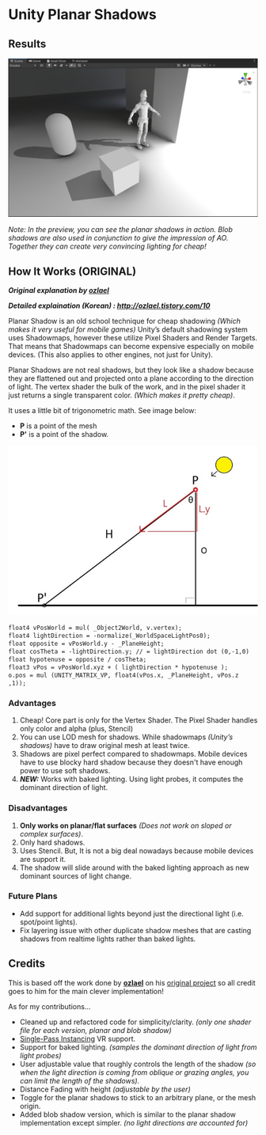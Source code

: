 # Unity Planar Shadows

## Results

![image](GithubContent/preview.png)

*Note: In the preview, you can see the planar shadows in action. Blob shadows are also used in conjunction to give the impression of AO. Together they can create very convincing lighting for cheap!*

## How It Works (ORIGINAL)

***Original explanation by [ozlael](https://github.com/ozlael)***

***Detailed explaination (Korean) : http://ozlael.tistory.com/10***

Planar Shadow is an old school technique for cheap shadowing *(Which makes it very useful for mobile games)* Unity’s default shadowing system uses Shadowmaps, however these utilize Pixel Shaders and Render Targets. That means that Shadowmaps can become expensive especially on mobile devices. (This also applies to other engines, not just for Unity).

Planar Shadows are not real shadows, but they look like a shadow because they are flattened out and projected onto a plane according to the direction of light. The vertex shader the bulk of the work, and in the pixel shader it just returns a single transparent color. *(Which makes it pretty cheap)*.

It uses a little bit of trigonometric math. See image below: 

- **P** is a point of the mesh 
- **P'** is a point of the shadow. 

![image](GithubContent/alittlebitmath.jpg)

```
float4 vPosWorld = mul( _Object2World, v.vertex);
float4 lightDirection = -normalize(_WorldSpaceLightPos0); 
float opposite = vPosWorld.y - _PlaneHeight;
float cosTheta = -lightDirection.y;	// = lightDirection dot (0,-1,0)
float hypotenuse = opposite / cosTheta;
float3 vPos = vPosWorld.xyz + ( lightDirection * hypotenuse );
o.pos = mul (UNITY_MATRIX_VP, float4(vPos.x, _PlaneHeight, vPos.z ,1));  
```

### Advantages
1. Cheap! Core part is only for the Vertex Shader. The Pixel Shader handles only color and alpha (plus, Stencil)
2. You can use LOD mesh for shadows. While shadowmaps *(Unity’s shadows)* have to draw original mesh at least twice.
3. Shadows are pixel perfect compared to shadowmaps. Mobile devices have to use blocky hard shadow because they doesn't have enough power to use soft shadows.
4. ***NEW:*** Works with baked lighting. Using light probes, it computes the dominant direction of light.

### Disadvantages
1. **Only works on planar/flat surfaces** *(Does not work on sloped or complex surfaces)*.
2. Only hard shadows.
3. Uses Stencil. But, It is not a big deal nowadays because mobile devices are support it.
4. The shadow will slide around with the baked lighting approach as new dominant sources of light change.

### Future Plans
- Add support for additional lights beyond just the directional light (i.e. spot/point lights).
- Fix layering issue with other duplicate shadow meshes that are casting shadows from realtime lights rather than baked lights.

## Credits

This is based off the work done by **[ozlael](https://github.com/ozlael)** on his [original project](https://github.com/ozlael/PlannarShadowForUnity) so all credit goes to him for the main clever implementation!

As for my contributions... 

- Cleaned up and refactored code for simplicity/clarity. *(only one shader file for each version, planar and blob shadow)*
- [Single-Pass Instancing](https://docs.unity3d.com/Manual/SinglePassInstancing.html) VR support. 
- Support for baked lighting. *(samples the dominant direction of light from light probes)*
- User adjustable value that roughly controls the length of the shadow *(so when the light direction is coming from oblique or grazing angles, you can limit the length of the shadows).*
- Distance Fading with height *(adjustable by the user)*
- Toggle for the planar shadows to stick to an arbitrary plane, or the mesh origin.
- Added blob shadow version, which is similar to the planar shadow implementation except simpler. *(no light directions are accounted for)*
